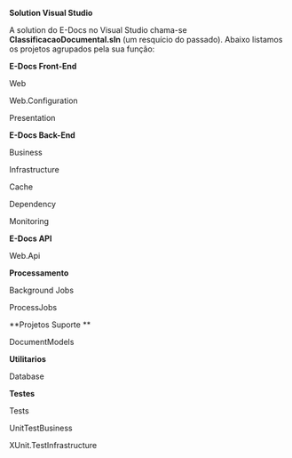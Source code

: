 **Solution Visual Studio**

A solution do E-Docs no Visual Studio chama-se **ClassificacaoDocumental.sln** (um resquício do passado). Abaixo listamos os projetos agrupados pela sua função:



**E-Docs Front-End**

Web

Web.Configuration

Presentation



**E-Docs Back-End**

Business

Infrastructure

Cache

Dependency

Monitoring



**E-Docs API**

Web.Api



**Processamento**

Background Jobs

ProcessJobs



**Projetos Suporte **

DocumentModels



**Utilitarios**

Database



**Testes**

Tests

UnitTestBusiness

XUnit.TestInfrastructure